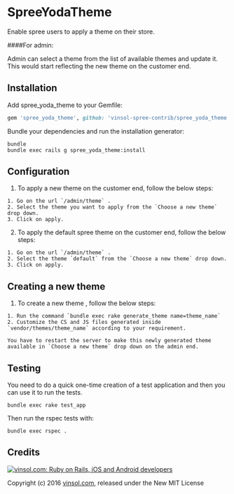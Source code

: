 SpreeYodaTheme
==============

Enable spree users to apply a theme on their store.

####For admin:

Admin can select a theme from the list of available themes and update it. This would start reflecting the new theme on the customer end.

Installation
------------

Add spree_yoda_theme to your Gemfile:

```ruby
gem 'spree_yoda_theme', github: 'vinsol-spree-contrib/spree_yoda_theme', branch: 'master'
```

Bundle your dependencies and run the installation generator:

```shell
bundle
bundle exec rails g spree_yoda_theme:install
```

Configuration
--------

1. To apply a new theme on the customer end, follow the below steps:

  ```
  1. Go on the url `/admin/theme` .
  2. Select the theme you want to apply from the `Choose a new theme` drop down.
  3. Click on apply.
  ```

2. To apply the default spree theme on the customer end, follow the below steps:

  ```
  1. Go on the url `/admin/theme` .
  2. Select the theme `default` from the `Choose a new theme` drop down.
  3. Click on apply.
  ```

Creating a new theme
--------

1. To create a new theme , follow the below steps:

  ```
  1. Run the command `bundle exec rake generate_theme name=theme_name`
  2. Customize the CS and JS files generated inside `vendor/themes/theme_name` according to your requirement.
  ```

  ```
  You have to restart the server to make this newly generated theme available in `Choose a new theme` drop down on the admin end.
  ```

Testing
-------

You need to do a quick one-time creation of a test application and then you can use it to run the tests.

    bundle exec rake test_app

Then run the rspec tests with:

    bundle exec rspec .


Credits
-------

[![vinsol.com: Ruby on Rails, iOS and Android developers](http://vinsol.com/vin_logo.png "Ruby on Rails, iOS and Android developers")](http://vinsol.com)

Copyright (c) 2016 [vinsol.com](http://vinsol.com "Ruby on Rails, iOS and Android developers"), released under the New MIT License
